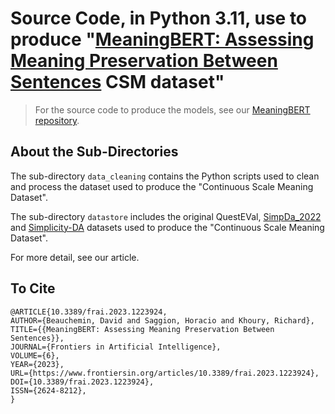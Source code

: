 # Source Code, in Python 3.11, use to produce "[MeaningBERT: Assessing Meaning Preservation Between Sentences](https://www.frontiersin.org/articles/10.3389/frai.2023.1223924/full) CSM dataset"

> For the source code to produce the models, see
> our [MeaningBERT repository](https://github.com/GRAAL-Research/MeaningBERT).

## About the Sub-Directories

The sub-directory `data_cleaning` contains the Python scripts used to clean and process the dataset used to produce
the "Continuous Scale Meaning Dataset".

The sub-directory `datastore` includes the original
QuestEVal, [SimpDa_2022](https://github.com/Yao-Dou/LENS/blob/master/data/simpDA_2022.csv)
and [Simplicity-DA](https://github.com/feralvam/metaeval-simplification/blob/main/data/simplicity_DA.csv) datasets
used to produce the "Continuous Scale Meaning Dataset".

For more detail, see our article.

## To Cite

```
@ARTICLE{10.3389/frai.2023.1223924,
AUTHOR={Beauchemin, David and Saggion, Horacio and Khoury, Richard},   
TITLE={{MeaningBERT: Assessing Meaning Preservation Between Sentences}},      
JOURNAL={Frontiers in Artificial Intelligence},      
VOLUME={6},           
YEAR={2023},      
URL={https://www.frontiersin.org/articles/10.3389/frai.2023.1223924},       
DOI={10.3389/frai.2023.1223924},        
ISSN={2624-8212},   
}
```

